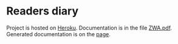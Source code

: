 # Readers diary

Project is hosted on [Heroku](https://readersdiary.herokuapp.com/).
Documentation is in the file [ZWA.pdf](https://github.com/AngelinaRudenko/php-readers-diary/blob/master/ZWA.pdf).
Generated documentation is on the [page](https://readersdiary.herokuapp.com/docs/index.html).
